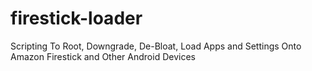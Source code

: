 # firestick-loader
Scripting To Root, Downgrade, De-Bloat, Load Apps and Settings Onto Amazon Firestick and Other Android Devices 
